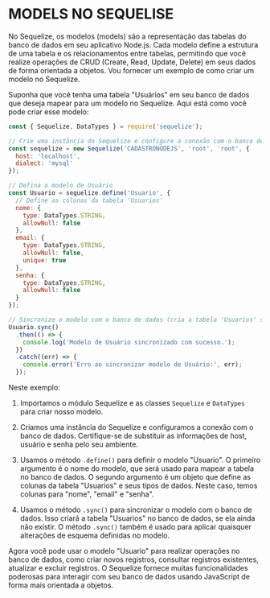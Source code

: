 # MODELS NO SEQUELISE
No Sequelize, os modelos (models) são a representação das tabelas do banco de dados em seu aplicativo Node.js. Cada modelo define a estrutura de uma tabela e os relacionamentos entre tabelas, permitindo que você realize operações de CRUD (Create, Read, Update, Delete) em seus dados de forma orientada a objetos. Vou fornecer um exemplo de como criar um modelo no Sequelize.

Suponha que você tenha uma tabela "Usuários" em seu banco de dados que deseja mapear para um modelo no Sequelize. Aqui está como você pode criar esse modelo:

```javascript
const { Sequelize, DataTypes } = require('sequelize');

// Crie uma instância do Sequelize e configure a conexão com o banco de dados
const sequelize = new Sequelize('CADASTRONODEJS', 'root', 'root', {
  host: 'localhost',
  dialect: 'mysql'
});

// Defina o modelo de Usuário
const Usuario = sequelize.define('Usuario', {
  // Define as colunas da tabela 'Usuarios'
  nome: {
    type: DataTypes.STRING,
    allowNull: false
  },
  email: {
    type: DataTypes.STRING,
    allowNull: false,
    unique: true
  },
  senha: {
    type: DataTypes.STRING,
    allowNull: false
  }
});

// Sincronize o modelo com o banco de dados (cria a tabela 'Usuarios' se ela não existir)
Usuario.sync()
  .then(() => {
    console.log('Modelo de Usuário sincronizado com sucesso.');
  })
  .catch((err) => {
    console.error('Erro ao sincronizar modelo de Usuário:', err);
  });
```

Neste exemplo:

1. Importamos o módulo Sequelize e as classes `Sequelize` e `DataTypes` para criar nosso modelo.

2. Criamos uma instância do Sequelize e configuramos a conexão com o banco de dados. Certifique-se de substituir as informações de host, usuário e senha pelo seu ambiente.

3. Usamos o método `.define()` para definir o modelo "Usuario". O primeiro argumento é o nome do modelo, que será usado para mapear a tabela no banco de dados. O segundo argumento é um objeto que define as colunas da tabela "Usuarios" e seus tipos de dados. Neste caso, temos colunas para "nome", "email" e "senha".

4. Usamos o método `.sync()` para sincronizar o modelo com o banco de dados. Isso criará a tabela "Usuarios" no banco de dados, se ela ainda não existir. O método `.sync()` também é usado para aplicar quaisquer alterações de esquema definidas no modelo.

Agora você pode usar o modelo "Usuario" para realizar operações no banco de dados, como criar novos registros, consultar registros existentes, atualizar e excluir registros. O Sequelize fornece muitas funcionalidades poderosas para interagir com seu banco de dados usando JavaScript de forma mais orientada a objetos.